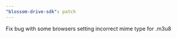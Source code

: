 ```yaml
---
"blossom-drive-sdk": patch
---
```


Fix bug with some browsers setting incorrect mime type for .m3u8
